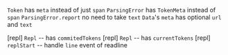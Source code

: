 `Token` has `meta` instead of just `span`
`ParsingError` has `TokenMeta` instead of `span`
`ParsingError.report` no need to take `text`
`Data`'s `meta` has optional `url` and `text`

[repl] `Repl` -- has `commitedTokens`
[repl] `Repl` -- has `currentTokens`
[repl] `replStart` -- handle `line` event of readline
